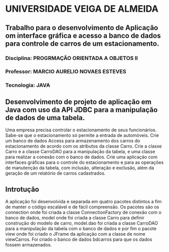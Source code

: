 # UNIVERSIDADE VEIGA DE ALMEIDA

## Trabalho para o desenvolvimento de Aplicação om interface gráfica e acesso a banco de dados para controle de carros de um estacionamento. 
### Disciplina: PROGRMAÇÃO ORIENTADA A OBJETOS II
### Professor: MARCIO AURELIO NOVAES ESTEVES
### Tecnologia: JAVA

## Desenvolvimento de projeto de aplicação em Java com uso da API JDBC para a manipulação de dados de uma tabela.

  Uma empresa precisa controlar o estacionamento de seus funcionários. Sabe-se que o estacionamento só permite a entrada de automóveis. Crie um banco de dados Access para armazenamento dos carros do estacionamento de acordo com os atributos da classe Carro. Crie a classe Carro e a classe CarroDAO para a manipulação da tabela, e uma classe para realizar a conexão com o banco de dados. Crie uma aplicação com interfaces gráficas para o controle do estacionamento e para as operações de manutenção da tabela, com inclusão, alteração e exclusão, além da geração de um relatório de carros cadastrados.
  
## Introtução

  A aplicação foi desenvolvida e separada em quatro pacotes distintos a fim de manter o código escalável e de fácil compreensão. Os pacotes são os connection onde foi criada a classe ConnectionFactory de conexão com o banco de dados, model onde foi criada a classe Carro para definir construção do modelo de carro, model.dao foi criada a classe CarroDAO para a manipulação da tabela com o banco de dados e por fim o pacote view onde foi criado o JFrame da aplicação com a classe de nome viewCarros. Foi criado o banco de dados bdcarros para que os dados fossem armazenados.
